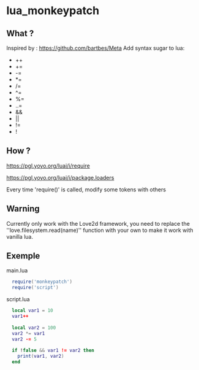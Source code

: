 # lua_monkeypatch


## What ?
Inspired by : https://github.com/bartbes/Meta
Add syntax sugar to lua:

  - ++
  - +=
  - -=
  - *=
  - /=
  - ^=
  - %=
  - ..=
  - &&
  - ||
  - !=
  - !

## How ?
https://pgl.yoyo.org/luai/i/require

https://pgl.yoyo.org/luai/i/package.loaders

Every time 'require()' is called, modify some tokens with others

## Warning
Currently only work with the Love2d framework, you need to replace the ''love.filesystem.read(name)'' function with your own to make it work with vanilla lua.


## Exemple
main.lua
```lua
  require('monkeypatch')
  require('script')
```

script.lua
```lua
  local var1 = 10
  var1++
  
  local var2 = 100
  var2 *= var1
  var2 -= 5
  
  if !false && var1 != var2 then 
    print(var1, var2)
  end
  
  
```

